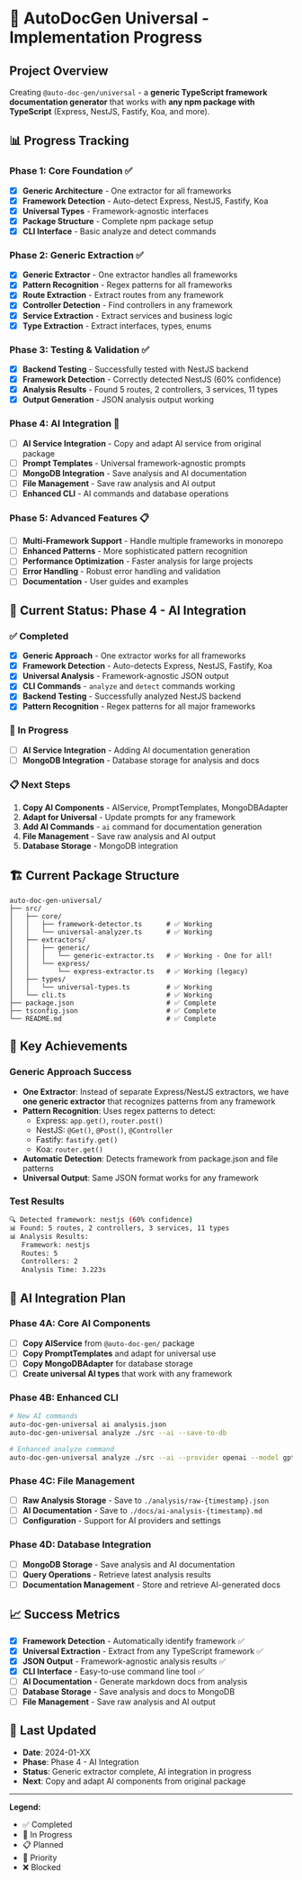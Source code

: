 # 🚀 AutoDocGen Universal - Implementation Progress

## **Project Overview**

Creating `@auto-doc-gen/universal` - a **generic TypeScript framework documentation generator** that works with **any npm package with TypeScript** (Express, NestJS, Fastify, Koa, and more).

## **📊 Progress Tracking**

### **Phase 1: Core Foundation** ✅

-   [x] **Generic Architecture** - One extractor for all frameworks
-   [x] **Framework Detection** - Auto-detect Express, NestJS, Fastify, Koa
-   [x] **Universal Types** - Framework-agnostic interfaces
-   [x] **Package Structure** - Complete npm package setup
-   [x] **CLI Interface** - Basic analyze and detect commands

### **Phase 2: Generic Extraction** ✅

-   [x] **Generic Extractor** - One extractor handles all frameworks
-   [x] **Pattern Recognition** - Regex patterns for all frameworks
-   [x] **Route Extraction** - Extract routes from any framework
-   [x] **Controller Detection** - Find controllers in any framework
-   [x] **Service Extraction** - Extract services and business logic
-   [x] **Type Extraction** - Extract interfaces, types, enums

### **Phase 3: Testing & Validation** ✅

-   [x] **Backend Testing** - Successfully tested with NestJS backend
-   [x] **Framework Detection** - Correctly detected NestJS (60% confidence)
-   [x] **Analysis Results** - Found 5 routes, 2 controllers, 3 services, 11 types
-   [x] **Output Generation** - JSON analysis output working

### **Phase 4: AI Integration** 🔄

-   [ ] **AI Service Integration** - Copy and adapt AI service from original package
-   [ ] **Prompt Templates** - Universal framework-agnostic prompts
-   [ ] **MongoDB Integration** - Save analysis and AI documentation
-   [ ] **File Management** - Save raw analysis and AI output
-   [ ] **Enhanced CLI** - AI commands and database operations

### **Phase 5: Advanced Features** 📋

-   [ ] **Multi-Framework Support** - Handle multiple frameworks in monorepo
-   [ ] **Enhanced Patterns** - More sophisticated pattern recognition
-   [ ] **Performance Optimization** - Faster analysis for large projects
-   [ ] **Error Handling** - Robust error handling and validation
-   [ ] **Documentation** - User guides and examples

## **🎯 Current Status: Phase 4 - AI Integration**

### **✅ Completed**

-   [x] **Generic Approach** - One extractor works for all frameworks
-   [x] **Framework Detection** - Auto-detects Express, NestJS, Fastify, Koa
-   [x] **Universal Analysis** - Framework-agnostic JSON output
-   [x] **CLI Commands** - `analyze` and `detect` commands working
-   [x] **Backend Testing** - Successfully analyzed NestJS backend
-   [x] **Pattern Recognition** - Regex patterns for all major frameworks

### **🔄 In Progress**

-   [ ] **AI Service Integration** - Adding AI documentation generation
-   [ ] **MongoDB Integration** - Database storage for analysis and docs

### **📋 Next Steps**

1. **Copy AI Components** - AIService, PromptTemplates, MongoDBAdapter
2. **Adapt for Universal** - Update prompts for any framework
3. **Add AI Commands** - `ai` command for documentation generation
4. **File Management** - Save raw analysis and AI output
5. **Database Storage** - MongoDB integration

## **🏗️ Current Package Structure**

```
auto-doc-gen-universal/
├── src/
│   ├── core/
│   │   ├── framework-detector.ts      # ✅ Working
│   │   └── universal-analyzer.ts      # ✅ Working
│   ├── extractors/
│   │   ├── generic/
│   │   │   └── generic-extractor.ts   # ✅ Working - One for all!
│   │   └── express/
│   │       └── express-extractor.ts   # ✅ Working (legacy)
│   ├── types/
│   │   └── universal-types.ts         # ✅ Working
│   └── cli.ts                         # ✅ Working
├── package.json                       # ✅ Complete
├── tsconfig.json                      # ✅ Complete
└── README.md                          # ✅ Complete
```

## **🚀 Key Achievements**

### **Generic Approach Success**

-   **One Extractor**: Instead of separate Express/NestJS extractors, we have **one generic extractor** that recognizes patterns from any framework
-   **Pattern Recognition**: Uses regex patterns to detect:
    -   Express: `app.get()`, `router.post()`
    -   NestJS: `@Get()`, `@Post()`, `@Controller`
    -   Fastify: `fastify.get()`
    -   Koa: `router.get()`
-   **Automatic Detection**: Detects framework from package.json and file patterns
-   **Universal Output**: Same JSON format works for any framework

### **Test Results**

```bash
🔍 Detected framework: nestjs (60% confidence)
📊 Found: 5 routes, 2 controllers, 3 services, 11 types
📊 Analysis Results:
   Framework: nestjs
   Routes: 5
   Controllers: 2
   Analysis Time: 3.223s
```

## **🎯 AI Integration Plan**

### **Phase 4A: Core AI Components**

-   [ ] **Copy AIService** from `@auto-doc-gen/` package
-   [ ] **Copy PromptTemplates** and adapt for universal use
-   [ ] **Copy MongoDBAdapter** for database storage
-   [ ] **Create universal AI types** that work with any framework

### **Phase 4B: Enhanced CLI**

```bash
# New AI commands
auto-doc-gen-universal ai analysis.json
auto-doc-gen-universal analyze ./src --ai --save-to-db

# Enhanced analyze command
auto-doc-gen-universal analyze ./src --ai --provider openai --model gpt-4o
```

### **Phase 4C: File Management**

-   [ ] **Raw Analysis Storage** - Save to `./analysis/raw-{timestamp}.json`
-   [ ] **AI Documentation** - Save to `./docs/ai-analysis-{timestamp}.md`
-   [ ] **Configuration** - Support for AI providers and settings

### **Phase 4D: Database Integration**

-   [ ] **MongoDB Storage** - Save analysis and AI documentation
-   [ ] **Query Operations** - Retrieve latest analysis results
-   [ ] **Documentation Management** - Store and retrieve AI-generated docs

## **📈 Success Metrics**

-   [x] **Framework Detection** - Automatically identify framework ✅
-   [x] **Universal Extraction** - Extract from any TypeScript framework ✅
-   [x] **JSON Output** - Framework-agnostic analysis results ✅
-   [x] **CLI Interface** - Easy-to-use command line tool ✅
-   [ ] **AI Documentation** - Generate markdown docs from analysis
-   [ ] **Database Storage** - Save analysis and docs to MongoDB
-   [ ] **File Management** - Save raw analysis and AI output

## **🔄 Last Updated**

-   **Date**: 2024-01-XX
-   **Phase**: Phase 4 - AI Integration
-   **Status**: Generic extractor complete, AI integration in progress
-   **Next**: Copy and adapt AI components from original package

---

**Legend:**

-   ✅ Completed
-   🔄 In Progress
-   📋 Planned
-   🎯 Priority
-   ❌ Blocked

